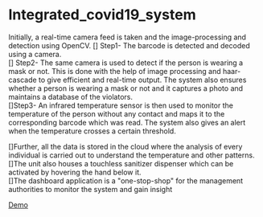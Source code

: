 # Integrated_covid19_system
Initially, a real-time camera feed is taken and the image-processing and detection using OpenCV.
[] Step1- The barcode is detected and decoded using a camera.    
[] Step2- The same camera is used to detect if the person is wearing a mask or not. This is done with the help of image processing and haar-cascade to give efficient and real-time output. The system also ensures whether a person is wearing a mask or not and it captures a photo and maintains a database of the violators.    
[]Step3- An infrared temperature sensor is then used to monitor the temperature of the person without any contact and maps it to the corresponding barcode which was read. The system also gives an alert when the temperature crosses a certain threshold.    

[]Further, all the data is stored in the cloud where the analysis of every individual is carried out to understand the temperature and other patterns.    
[]The unit also houses a touchless sanitizer dispenser which can be activated by hovering the hand below it.    
[]The dashboard application is a "one-stop-shop" for the management authorities to monitor the system and gain insight


[Demo](https://youtu.be/hhcx9HmFBgw)
